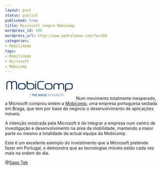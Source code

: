 ```yaml
---
layout: post
status: publish
published: true
title: Microsoft compra Mobicomp
wordpress_id: 189
wordpress_url: http://www.pedrolamas.com/?p=189
categories:
- Mobilidade
tags:
- Mobilidade
- Microsoft
- Mobicomp
---
```

![Mobicomp](/wp-content/uploads/2008/06/mobicomp.jpg "Mobicomp")Num movimento totalmente inesperado, a Microsoft comprou ontem a [Mobicomp](http://www.mobicomp.com/), uma empresa portuguesa sediada em Braga, que tem por base de negócio o desenvolvimento de aplicações móveis.

A intenção mostrada pela Microsoft é de integrar a empresa num centro de investigação e desenvolvimento na área da mobilidade, mantendo a maior parte ou mesmo a totalidade da actual equipa da Mobicomp.

Este é um excelente exemplo do investimento que a Microsoft pretende fazer em Portugal, e demonstra que as tecnologias móveis estão cada vez mais na ordem do dia.

@[Sapo Tek](http://tek.sapo.pt/4P0/824996.html)
